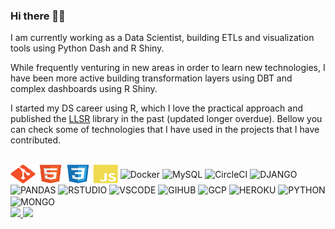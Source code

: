 ### Hi there 🖖🏽

I am currently working as a Data Scientist, building ETLs and visualization tools using Python Dash and R Shiny.

While frequently venturing in new areas in order to learn new technologies, I have been more active building transformation layers using DBT and complex dashboards using R Shiny.

I started my DS career using R, which I love the practical approach and published the [LLSR](https://github.com/diegofcoelho/LLSR) library in the past (updated longer overdue). Bellow you can check some of technologies that I have used in the projects that I have contributed.



<link rel="stylesheet" href="https://cdn.jsdelivr.net/gh/devicons/devicon@v2.15.1/devicon.min.css">
<br>
<div align="left">
    <img align="center" alt="GIT" height="30" width="40" src="https://raw.githubusercontent.com/devicons/devicon/master/icons/git/git-original.svg">
    <img align="center" alt="HTML" height="30" width="40" src="https://raw.githubusercontent.com/devicons/devicon/master/icons/html5/html5-original.svg">
    <img align="center" alt="CSS" height="30" width="40" src="https://raw.githubusercontent.com/devicons/devicon/master/icons/css3/css3-original.svg">
    <img align="center" alt="JavaScript" height="30" width="40" src="https://raw.githubusercontent.com/devicons/devicon/master/icons/javascript/javascript-plain.svg">
    <img align="center" alt="Docker" height="30" width="40" src="https://cdn.jsdelivr.net/gh/devicons/devicon/icons/docker/docker-original-wordmark.svg" />          
<img align="center" alt="MySQL" height="30" width="40"  src="https://cdn.jsdelivr.net/gh/devicons/devicon/icons/mysql/mysql-original-wordmark.svg" />
  <img align="center" alt="CircleCI" height="30" width="40" src="https://cdn.jsdelivr.net/gh/devicons/devicon/icons/circleci/circleci-plain-wordmark.svg" />
  <img align="center" alt="DJANGO" height="30" width="40" src="https://cdn.jsdelivr.net/gh/devicons/devicon/icons/django/django-plain-wordmark.svg" />
  <img align="center" alt="PANDAS" height="30" width="40" src="https://cdn.jsdelivr.net/gh/devicons/devicon/icons/pandas/pandas-original-wordmark.svg" />
  <img align="center" alt="RSTUDIO" height="30" width="40" src="https://cdn.jsdelivr.net/gh/devicons/devicon/icons/rstudio/rstudio-original.svg" />
  <img align="center" alt="VSCODE" height="30" width="40" src="https://cdn.jsdelivr.net/gh/devicons/devicon/icons/vscode/vscode-original.svg" />
  <img align="center" alt="GIHUB" height="30" width="40" src="https://cdn.jsdelivr.net/gh/devicons/devicon/icons/github/github-original-wordmark.svg" />  
  <img align="center" alt="GCP" height="30" width="40" src="https://cdn.jsdelivr.net/gh/devicons/devicon/icons/googlecloud/googlecloud-original.svg" />
  <img align="center" alt="HEROKU" height="30" width="40"  src="https://cdn.jsdelivr.net/gh/devicons/devicon/icons/heroku/heroku-plain.svg" />
  <img align="center" alt="PYTHON" height="30" width="40" src="https://cdn.jsdelivr.net/gh/devicons/devicon/icons/python/python-original.svg" />
  <img align="center" alt="MONGO" height="30" width="40"  src="https://cdn.jsdelivr.net/gh/devicons/devicon/icons/mongodb/mongodb-original.svg" />           
  </div>
  

<div>
  <div align="left">
    <a href="https://github.com/diegofcoelho">
    <img height="160em" src="https://github-readme-stats.vercel.app/api?username=diegofcoelho&hide_border=true&show_icons=true&include_all_commits=true&count_private=true"/>
    <img height="160em" src="https://github-readme-stats.vercel.app/api/top-langs/?username=diegofcoelho&&hide_border=true&show_icons=true&layout=compact&langs_count=10"/>
    </a>
  </div>
</div>
